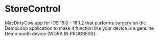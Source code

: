 # StoreControl
MacDirtyCow app for iOS 15.0 - 16.1.2 that performs surgery on the DemoLoop application to make it function like your device is a genuine Demo booth device (WORK IN PROGRESS).
